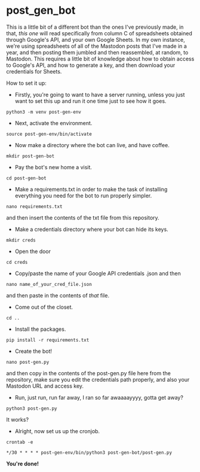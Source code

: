 # post_gen_bot
This is a little bit of a different bot than the ones I've previously made, in that, *this one* will read specifically from column C of spreadsheets obtained through Google's API, and your own Google Sheets. In my own instance, we're using spreadsheets of all of the Mastodon posts that I've made in a year, and then posting them jumbled and then reassembled, at random, to Mastodon. This requires a little bit of knowledge about how to obtain access to Google's API, and how to generate a key, and then download your credentials for Sheets.

How to set it up:

- Firstly, you're going to want to have a server running, unless you just want to set this up and run it one time just to see how it goes.

```
python3 -m venv post-gen-env
```

- Next, activate the environment.
```
source post-gen-env/bin/activate
```
- Now make a directory where the bot can live, and have coffee.
```
mkdir post-gen-bot
```
- Pay the bot's new home a visit.
```
cd post-gen-bot
```
- Make a requirements.txt in order to make the task of installing everything you need for the bot to run properly simpler.
```
nano requirements.txt 
```
and then insert the contents of the txt file from this repository.

- Make a credentials directory where your bot can hide its keys.
```
mkdir creds
```
- Open the door
```
cd creds
```
- Copy/paste the name of your Google API credentials .json and then
```
nano name_of_your_cred_file.json
```
and then paste in the contents of *that* file.

- Come out of the closet.
```
cd ..
```
- Install the packages.
```
pip install -r requirements.txt
```
- Create the bot!
```
nano post-gen.py
```
and then copy in the contents of the post-gen.py file here from the repository, make sure you edit the credentials path properly, and also your Mastodon URL and access key.

- Run, just run, run far away, I ran so far awaaaayyyy, gotta get away?
```
python3 post-gen.py
```
It works?

- Alright, now set us up the cronjob.
```
crontab -e
```
```
*/30 * * * * post-gen-env/bin/python3 post-gen-bot/post-gen.py
```
**You're done!**
